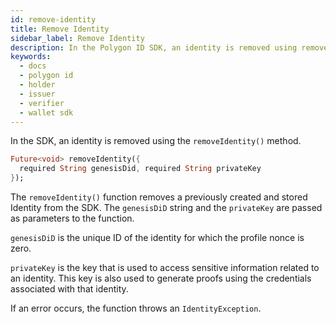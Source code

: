 ```yaml
---
id: remove-identity
title: Remove Identity
sidebar_label: Remove Identity
description: In the Polygon ID SDK, an identity is removed using removeIdentity() method. 
keywords:
  - docs
  - polygon id
  - holder
  - issuer
  - verifier
  - wallet sdk
---
```

 
In the SDK, an identity is removed using the `removeIdentity()` method. 

```dart
Future<void> removeIdentity({
  required String genesisDid, required String privateKey
}); 
``` 

The `removeIdentity()` function removes a previously created and stored Identity from the SDK. The `genesisDiD` string and the `privateKey` are passed as parameters to the function.

`genesisDiD` is the unique ID of the identity for which the profile nonce is zero. 

`privateKey` is the key that is used to access sensitive information related to an identity. This key is also used to generate proofs using the credentials associated with that identity.

If an error occurs, the function throws an `IdentityException`. 
 
 
